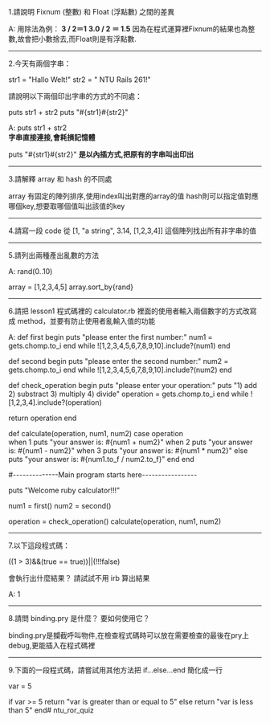 1.請說明 Fixnum (整數) 和 Float (浮點數) 之間的差異 

A:
用除法為例：
	**3 / 2＝1**
	**3.0 / 2 ＝ 1.5**
因為在程式運算裡Fixnum的結果也為整數,故會把小數捨去,而Float則是有浮點數.

***

2.今天有兩個字串：

str1 = "Hallo Welt!" 
str2 = " NTU Rails 261!"

請說明以下兩個印出字串的方式的不同處：

puts str1 + str2
puts "#{str1}#{str2}"

A:
puts str1 + str2  
**字串直接連接,會耗損記憶體**

puts "#{str1}#{str2}"
**是以內插方式,把原有的字串叫出印出**

***

3.請解釋 array 和 hash 的不同處

array 有固定的陣列排序,使用index叫出對應的array的值
hash則可以指定值對應哪個key,想要取哪個值叫出該值的key

***

4.請寫一段 code 從 [1, "a string", 3.14, [1,2,3,4]] 這個陣列找出所有非字串的值



***

5.請列出兩種產出亂數的方法

A:
rand(0..10)

array = [1,2,3,4,5]
array.sort_by{rand}

***

6.請把 lesson1 程式碼裡的 calculator.rb 裡面的使用者輸入兩個數字的方式改寫成 method，並要有防止使用者亂輸入值的功能

A:
def  first
	begin
		puts "please enter the first number:"
		num1 = gets.chomp.to_i
	end while ![1,2,3,4,5,6,7,8,9,10].include?(num1)
  end

def second 
	begin
		puts "please enter the second number:"
		num2 = gets.chomp.to_i
	end while ![1,2,3,4,5,6,7,8,9,10].include?(num2)
end

def check_operation
  begin
    puts "please enter your operation:"
    puts "1) add 2) substract 3) multiply 4) divide"
    operation = gets.chomp.to_i
  end while ![1,2,3,4].include?(operation)

 return operation
end

def calculate(operation, num1, num2)
  case operation  
  when 1 
    puts "your answer is: #{num1 + num2}"
  when 2 
    puts "your answer is: #{num1 - num2}"
  when 3
    puts "your answer is: #{num1 * num2}"
  else
    puts "your answer is: #{num1.to_f / num2.to_f}"
  end
end

#--------------Main program starts here-----------------

puts "Welcome ruby calculator!!!"

num1 = first()
num2 = second()

operation = check_operation()
calculate(operation, num1, num2)

***

7.以下這段程式碼：

((1 > 3)&&(true == true))||(!!!false)

會執行出什麼結果？ 請試試不用 irb 算出結果

A:
1

***

8.請問 binding.pry 是什麼？ 要如何使用它？

binding.pry是攔截呼叫物件,在檢查程式碼時可以放在需要檢查的最後在pry上debug,更能插入在程式碼裡

***

9.下面的一段程式碼，請嘗試用其他方法把 if...else...end 簡化成一行

var = 5

if var >= 5
  return "var is greater than or equal to 5"
else
  return "var is less than 5"
end# ntu_ror_quiz
